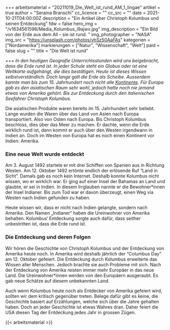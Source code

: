 +++
arbeitsmaterial = "20211019_Die_Welt_ist_rund_AM_1_lingae"
artikel = true
author = "Seraina Branschi"
cc_licence = ""
cc_src = ""
date = 2021-10-21T04:00:00Z
description = "Ein Artikel über Christoph Kolumbus und seinen Entdeckung"
fdw = false
hero_img = "/v1634561596/Media_Kolumbus_i9ajwx.jpg"
img_description = "Ein Bild von der Erde aus dem All - sie ist rund. "
img_photographer = "NASA"
img_src = "https://unsplash.com/photos/vhSz50AaFAs"
kategorien = ["Nordamerika"]
markierungen = ["Natur", "Wissenschaft", "Welt"]
paid = false
slug = ""
title = "Die Welt ist rund"

+++
_In den heutigen Geografie Unterrichtsstunden wird uns beigebracht, dass die Erde rund ist. In jeder Schule steht ein Globus oder ist eine Weltkarte aufgehängt, die dies bestätigen. Heute ist dieses Wissen selbstverständlich. Doch lange galt die Erde als Scheibe. Ausserdem kannte man bis zum 15. Jahrhundert noch nicht alle_ [_Kontinente_](https://www.chinderzytig.ch/)_. Für Europa gab es den asiatischen Raum sehr wohl, jedoch hatte noch nie jemand etwas von Amerika gehört. Bis zur Entdeckung durch den italienischen Seefahrer Christoph Kolumbus._

Die asiatischen Produkte waren bereits im 15. Jahrhundert sehr beliebt. Lange wurden die Waren über das Land von Asien nach Europa transportiert. Also von Osten nach Europa. Bis Christoph Kolumbus beschloss, dies über das Meer zu machen. Er dachte, wenn die Erde wirklich rund ist, dann kommt er auch über den Westen irgendwann in Indien an. Doch im Westen von Europa hat es noch einen Kontinent vor Indien: Amerika.

### Eine neue Welt wurde entdeckt

Am 3. August 1492 startete er mit drei Schiffen von Spanien aus in Richtung Westen. Am 12. Oktober 1492 ertönte endlich der erlösende Ruf “Land in Sicht”. Damals gab es noch kein Internet. Deshalb konnte Kolumbus nicht wissen, wo er wirklich war. Er ging auf einer Insel der Bahamas an Land und glaubte, er sei in Indien. In diesem Irrglauben nannte er die Bewohner*innen der Insel Indianer. Bis zum Tod war er davon überzeugt, einen Weg via Westen nach Indien gefunden zu haben.

Heute wissen wir, dass er nicht nach Indien gelangte, sondern nach Amerika. Den Namen „Indianer“ haben die Ureinwohner von Amerika behalten. Kolumbus‘ Entdeckung sorgte auch dafür, dass seither unbestritten ist, dass die Erde rund ist.

### Die Entdeckung und deren Folgen

Wir hören die Geschichte von Christoph Kolumbus und der Entdeckung von Amerika heute noch. In Amerika wird deshalb jährlich der “Columbus Day” am 12. Oktober gefeiert. Die Entdeckung durch Kolumbus erweiterte das Wissen aller Menschen. Jedoch brachte sie auch Probleme mit sich. Nach der Entdeckung von Amerika reisten immer mehr Europäer in das neue Land. Die Ureinwohner*innen werden von den Europäern ausgeraubt. Es gab neue Schätze auf diesem unbekannten Land.

Auch wenn Kolumbus heute noch als Entdecker von Amerika gefeiert wird, sollten wir dem kritisch gegenüber treten. Belege dafür gibt es keine, die Geschichte basiert auf Erzählungen, welche sich über die Jahre gehalten haben. Doch an jeder Geschichte ist etwas Wahres dran. Daher feiert die USA diesen Tag der Entdeckung jedes Jahr in grossen Zügen.




{{< arbeitsmaterial >}}

